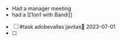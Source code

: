 - Had a manager meeting
- had a [[1on1 with Bandi]]
- [ ] #task adobevallas javitas📅 2023-07-01
- [ ] 